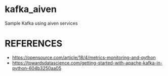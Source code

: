# kafka_aiven
Sample Kafka using aiven services


# REFERENCES

* https://opensource.com/article/18/4/metrics-monitoring-and-python
* https://towardsdatascience.com/getting-started-with-apache-kafka-in-python-604b3250aa05